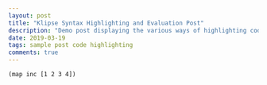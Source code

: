 ```yaml
---
layout: post
title: "Klipse Syntax Highlighting and Evaluation Post"
description: "Demo post displaying the various ways of highlighting code in Markdown."
date: 2019-03-19
tags: sample post code highlighting
comments: true
---
```

<pre class="cm-s-monokai-bright"><code class="language-klipse cm-s-monokai-bright">(map inc [1 2 3 4])
</code></pre>




